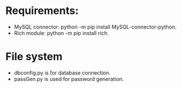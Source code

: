 # Requirements:
- MySQL connector: python -m pip install MySQL-connector-python.
- Rich module: python -m pip install rich.

# File system
- dbconfig.py is for database connection.
- passGen.py is used for password generation.
